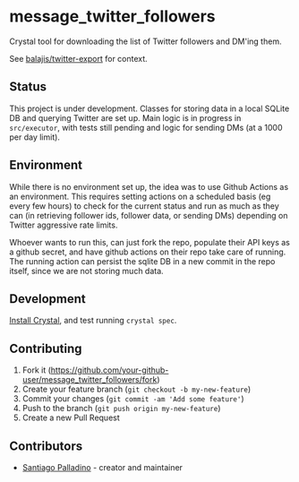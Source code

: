 # message_twitter_followers

Crystal tool for downloading the list of Twitter followers and DM'ing them.

See [balajis/twitter-export](https://github.com/balajis/twitter-export) for context.

## Status

This project is under development. Classes for storing data in a local SQLite DB and querying Twitter are set up. Main logic is in progress in `src/executor`, with tests still pending and logic for sending DMs (at a 1000 per day limit).

## Environment

While there is no environment set up, the idea was to use Github Actions as an environment. This requires setting actions on a scheduled basis (eg every few hours) to check for the current status and run as much as they can (in retrieving follower ids, follower data, or sending DMs) depending on Twitter aggressive rate limits.

Whoever wants to run this, can just fork the repo, populate their API keys as a github secret, and have github actions on their repo take care of running. The running action can persist the sqlite DB in a new commit in the repo itself, since we are not storing much data.

## Development

[Install Crystal](https://crystal-lang.org/install/), and test running `crystal spec`.

## Contributing

1. Fork it (<https://github.com/your-github-user/message_twitter_followers/fork>)
2. Create your feature branch (`git checkout -b my-new-feature`)
3. Commit your changes (`git commit -am 'Add some feature'`)
4. Push to the branch (`git push origin my-new-feature`)
5. Create a new Pull Request

## Contributors

- [Santiago Palladino](https://github.com/spalladino) - creator and maintainer
